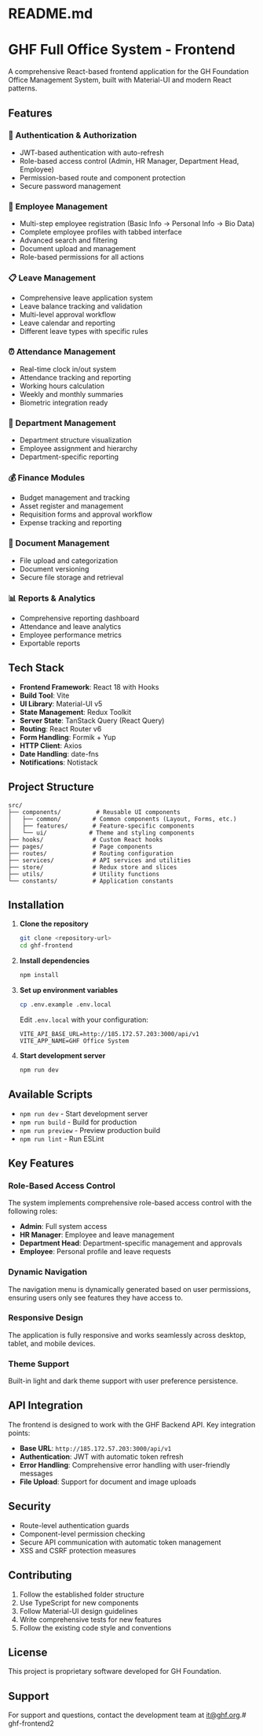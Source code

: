# README.md
# GHF Full Office System - Frontend

A comprehensive React-based frontend application for the GH Foundation Office Management System, built with Material-UI and modern React patterns.

## Features

### 🔐 Authentication & Authorization
- JWT-based authentication with auto-refresh
- Role-based access control (Admin, HR Manager, Department Head, Employee)
- Permission-based route and component protection
- Secure password management

### 👥 Employee Management
- Multi-step employee registration (Basic Info → Personal Info → Bio Data)
- Complete employee profiles with tabbed interface
- Advanced search and filtering
- Document upload and management
- Role-based permissions for all actions

### 📋 Leave Management
- Comprehensive leave application system
- Leave balance tracking and validation
- Multi-level approval workflow
- Leave calendar and reporting
- Different leave types with specific rules

### ⏰ Attendance Management
- Real-time clock in/out system
- Attendance tracking and reporting
- Working hours calculation
- Weekly and monthly summaries
- Biometric integration ready

### 🏢 Department Management
- Department structure visualization
- Employee assignment and hierarchy
- Department-specific reporting

### 💰 Finance Modules
- Budget management and tracking
- Asset register and management
- Requisition forms and approval workflow
- Expense tracking and reporting

### 📄 Document Management
- File upload and categorization
- Document versioning
- Secure file storage and retrieval

### 📊 Reports & Analytics
- Comprehensive reporting dashboard
- Attendance and leave analytics
- Employee performance metrics
- Exportable reports

## Tech Stack

- **Frontend Framework**: React 18 with Hooks
- **Build Tool**: Vite
- **UI Library**: Material-UI v5
- **State Management**: Redux Toolkit
- **Server State**: TanStack Query (React Query)
- **Routing**: React Router v6
- **Form Handling**: Formik + Yup
- **HTTP Client**: Axios
- **Date Handling**: date-fns
- **Notifications**: Notistack

## Project Structure

```
src/
├── components/          # Reusable UI components
│   ├── common/         # Common components (Layout, Forms, etc.)
│   ├── features/       # Feature-specific components
│   └── ui/            # Theme and styling components
├── hooks/              # Custom React hooks
├── pages/              # Page components
├── routes/             # Routing configuration
├── services/           # API services and utilities
├── store/              # Redux store and slices
├── utils/              # Utility functions
└── constants/          # Application constants
```

## Installation

1. **Clone the repository**
   ```bash
   git clone <repository-url>
   cd ghf-frontend
   ```

2. **Install dependencies**
   ```bash
   npm install
   ```

3. **Set up environment variables**
   ```bash
   cp .env.example .env.local
   ```
   
   Edit `.env.local` with your configuration:
   ```env
   VITE_API_BASE_URL=http://185.172.57.203:3000/api/v1
   VITE_APP_NAME=GHF Office System
   ```

4. **Start development server**
   ```bash
   npm run dev
   ```

## Available Scripts

- `npm run dev` - Start development server
- `npm run build` - Build for production
- `npm run preview` - Preview production build
- `npm run lint` - Run ESLint

## Key Features

### Role-Based Access Control
The system implements comprehensive role-based access control with the following roles:
- **Admin**: Full system access
- **HR Manager**: Employee and leave management
- **Department Head**: Department-specific management and approvals
- **Employee**: Personal profile and leave requests

### Dynamic Navigation
The navigation menu is dynamically generated based on user permissions, ensuring users only see features they have access to.

### Responsive Design
The application is fully responsive and works seamlessly across desktop, tablet, and mobile devices.

### Theme Support
Built-in light and dark theme support with user preference persistence.

## API Integration

The frontend is designed to work with the GHF Backend API. Key integration points:

- **Base URL**: `http://185.172.57.203:3000/api/v1`
- **Authentication**: JWT with automatic token refresh
- **Error Handling**: Comprehensive error handling with user-friendly messages
- **File Upload**: Support for document and image uploads

## Security

- Route-level authentication guards
- Component-level permission checking
- Secure API communication with automatic token management
- XSS and CSRF protection measures

## Contributing

1. Follow the established folder structure
2. Use TypeScript for new components
3. Follow Material-UI design guidelines
4. Write comprehensive tests for new features
5. Follow the existing code style and conventions

## License

This project is proprietary software developed for GH Foundation.

## Support

For support and questions, contact the development team at it@ghf.org.# ghf-frontend2
